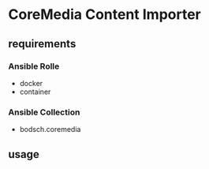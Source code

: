 # CoreMedia Content Importer

## requirements

### Ansible Rolle

- docker
- container

### Ansible Collection

- bodsch.coremedia
 
## usage
